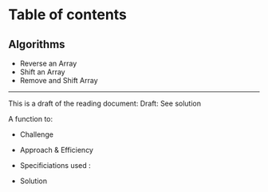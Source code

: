 # Table of contents
## Algorithms
- Reverse an Array
- Shift an Array
- Remove and Shift Array
_________________________

This is a draft of the reading document: Draft: See solution

A function to:

- Challenge

- Approach & Efficiency

- Specificiations used :

- Solution